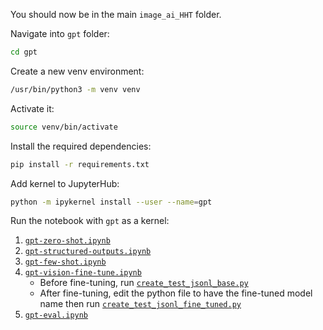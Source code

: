 You should now be in the main `image_ai_HHT` folder. 

Navigate into `gpt` folder:

```bash
cd gpt 
```

Create a new venv environment:
```bash
/usr/bin/python3 -m venv venv
```

Activate it:
```bash
source venv/bin/activate
```

Install the required dependencies:
```bash
pip install -r requirements.txt
```

Add kernel to JupyterHub:
```bash
python -m ipykernel install --user --name=gpt
```


Run the notebook with `gpt` as a kernel:

1. [`gpt-zero-shot.ipynb`](`gpt-zero-shot.ipynb`)
2. [`gpt-structured-outputs.ipynb`](`gpt-structured-outputs.ipynb`)
3. [`gpt-few-shot.ipynb`](`gpt-few-shot.ipynb`)
4. [`gpt-vision-fine-tune.ipynb`](`gpt-vision-fine-tune.ipynb`)
   - Before fine-tuning, run [`create_test_jsonl_base.py`](`create_test_jsonl_base.py`)
   - After fine-tuning, edit the python file to have the fine-tuned model name then run [`create_test_jsonl_fine_tuned.py`](`create_test_jsonl_fine_tuned.py`)
6. [`gpt-eval.ipynb`](`gpt-eval.ipynb`)
